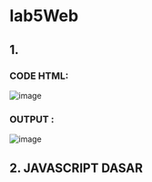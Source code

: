 # lab5Web


## 1. 

### CODE HTML:

![image](https://github.com/Aliyahasmarani/lab5Web/assets/115197672/6741a5af-9ed9-4b9e-bb47-201a41d332af)

### OUTPUT :

![image](https://github.com/Aliyahasmarani/lab5Web/assets/115197672/daba222e-a394-4a26-b0b3-c6880810c6de)

## 2. JAVASCRIPT DASAR




